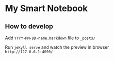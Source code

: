 # My Smart Notebook

## How to develop
Add `YYYY-MM-DD-name.markdown` file to `_posts/`

Run `jekyll serve` and watch the preview in browser `http://127.0.0.1:4000/`